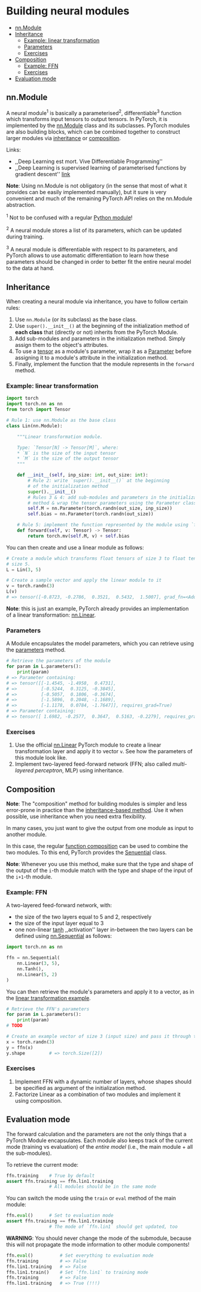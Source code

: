 # Building neural modules


<!-- START doctoc generated TOC please keep comment here to allow auto update -->
<!-- DON'T EDIT THIS SECTION, INSTEAD RE-RUN doctoc TO UPDATE -->


- [nn.Module](#nnmodule)
- [Inheritance](#inheritance)
  - [Example: linear transformation](#example-linear-transformation)
  - [Parameters](#parameters)
  - [Exercises](#exercises)
- [Composition](#composition)
  - [Example: FFN](#example-ffn)
  - [Exercises](#exercises-1)
- [Evaluation mode](#evaluation-mode)

<!-- END doctoc generated TOC please keep comment here to allow auto update -->


## nn.Module

A neural module<sup>1</sup> is basically a parameterised<sup>2</sup>,
differentiable<sup>3</sup> function which transforms input tensors to output
tensors.  In PyTorch, it is implemented by the [nn.Module][module] class and
its subclasses.  PyTorch modules are also building blocks, which can be
combined together to construct larger modules via [inheritance](#inheritance)
or [composition](#composition).

Links:
* ,,Deep Learning est mort. Vive Differentiable Programming''
* ,,Deep Learning is supervised learning of parameterised functions by gradient
  descent'' [link](https://www.signifytechnology.com/blog/2018/10/differentiable-functional-programming-by-noel-welsh)

**Note**: Using nn.Module is not obligatory (in the sense that most of what it
provides can be easily implemented manually), but it sure is very convenient
and much of the remaining PyTorch API relies on the nn.Module abstraction.

<!--
TODO: consider removing the "differentiable" word from the description above?
Maybe you want to mention that next time.
-->

<sup>1</sup> Not to be confused with a regular [Python
module](https://docs.python.org/3.8/tutorial/modules.html)!

<sup>2</sup> A neural module stores a list of its parameters, which can be
updated during training.

<sup>3</sup> A neural module is differentiable with respect to its parameters,
and PyTorch allows to use automatic differentiation to learn how these
parameters should be changed in order to better fit the entire neural model to
the data at hand.

## Inheritance

When creating a neural module via inheritance, you have to follow certain
rules:
1. Use `nn.Module` (or its subclass) as the base class.
1. Use `super().__init__()` at the beginning of the initialization method of
   **each class** that (directly or not) inherits from the PyTorch Module.
1. Add sub-modules and parameters in the initialization method.  Simply assign them to the
   object's attributes.
1. To use a [tensor](https://pytorch.org/docs/stable/tensors.html#torch.Tensor)
   as a module's parameter, wrap it as a
   [Parameter](https://pytorch.org/docs/master/nn.html#torch.nn.Parameter) before
   assigning it to a module's attribute in the initialization method.
1. Finally, implement the function that the module represents in the `forward`
   method.

<!--
**Warning**: Remember that the sub-modules should not be used as the base class!
-->

### Example: linear transformation

```python
import torch
import torch.nn as nn
from torch import Tensor

# Rule 1: use nn.Module as the base class
class Lin(nn.Module):

    """Linear transformation module.

    Type: `Tensor[N] -> Tensor[M]`, where:
    * `N` is the size of the input tensor
    * `M` is the size of the output tensor
    """

    def __init__(self, inp_size: int, out_size: int):
        # Rule 2: write `super().__init__()` at the beginning
        # of the initialization method
        super().__init__()
        # Rules 3 & 4: add sub-modules and parameters in the initialization
        # method & wrap the tensor parameters using the Parameter class
        self.M = nn.Parameter(torch.randn(out_size, inp_size))
        self.bias = nn.Parameter(torch.randn(out_size))

    # Rule 5: implement the function represented by the module using `forward`
    def forward(self, v: Tensor) -> Tensor:
        return torch.mv(self.M, v) + self.bias
```
You can then create and use a linear module as follows:
```python
# Create a module which transforms float tensors of size 3 to float tensors of
# size 5.
L = Lin(3, 5)

# Create a sample vector and apply the linear module to it
v = torch.randn(3)
L(v)
# => tensor([-0.8723, -0.2786,  0.3521,  0.5432,  1.5007], grad_fn=<AddBackward0>)
```

**Note**: this is just an example, PyTorch already provides an implementation
of a linear transformation: [nn.Linear][linear].

### Parameters

A Module encapsulates the model parameters, which you can retrieve using the
[parameters](https://pytorch.org/docs/1.6.0/generated/torch.nn.Module.html?highlight=parameters#torch.nn.Module.parameters)
method.
```python
# Retrieve the parameters of the module
for param in L.parameters():
    print(param)
# => Parameter containing:
# => tensor([[-1.4545, -1.4958,  0.4731],
# =>         [-0.5244,  0.3125, -0.3845],
# =>         [-0.5057,  0.1806, -0.3674],
# =>         [-1.5896,  0.2048, -1.1689],
# =>         [-1.1178,  0.0784, -1.7647]], requires_grad=True)
# => Parameter containing:
# => tensor([ 1.6982, -0.2577,  0.3647,  0.5163, -0.2279], requires_grad=True)
```

### Exercises

1. Use the official [nn.Linear][linear] PyTorch module to create a linear
   transformation layer and apply it to vector `v`.  See how the parameters of
   this module look like.
1. Implement two-layered feed-forward network (FFN; also called *multi-layered
   perceptron*, MLP) using inheritance.


## Composition

**Note**: The "composition" method for building modules is simpler and less
error-prone in practice than the [inheritance-based method](#inheritance).  Use
it when possible, use inheritance when you need extra flexibility.

In many cases, you just want to give the output from one module as input to
another module.
<!--(as in the [FFN example](#example_ffnmlp) above).
-->
In this case, the regular [function
composition](https://en.wikipedia.org/wiki/Function_composition) can be used to
combine the two modules.  To this end, PyTorch provides the
[Senuential][sequential] class.

**Note**: Whenever you use this method, make sure that the type and shape of
the output of the `i`-th module match with the type and shape of the input of
the `i+1`-th module.

### Example: FFN

A two-layered feed-forward network, with:
* the size of the two layers equal to 5 and 2, respectively
* the size of the input layer equal to 3
* one non-linear [tanh][tanh] ,,activation'' layer in-between the two layers
can be defined using [nn.Sequential][sequential] as follows:
```python
import torch.nn as nn

ffn = nn.Sequential(
    nn.Linear(3, 5),
    nn.Tanh(),
    nn.Linear(5, 2)
)
```
You can then retrieve the module's parameters and apply it to a vector, as in
the [linear transformation example](#example-linear-transformation).
```python
# Retrieve the FFN's parameters
for param in L.parameters():
    print(param)
# TODO

# Create an example vector of size 3 (input size) and pass it through the FFN
x = torch.randn(3)
y = ffn(x)
y.shape         # => torch.Size([2])
```

### Exercises

1. Implement FFN with a dynamic number of layers, whose shapes should be
   specified as argument of the initialization method.
1. Factorize Linear as a combination of two modules and implement it using
   composition.


## Evaluation mode

<!--
Keeping track of all the parameters of the neural model is not the only
function of nn.Module.  Another, and very important one, is the ability to
switch the entire model between two modes: training (default) and evaluation.
-->

The forward calculation and the parameters are not the only things that a
PyTorch Module encapsulates.  Each module also keeps track of the current mode
(training vs evaluation) of the *entire model* (i.e., the main module + all the
sub-modules).

To retrieve the current mode:
```python
ffn.training    # True by default
assert ffn.training == ffn.lin1.training
                # All modules should be in the same mode
```

You can switch the mode using the `train` or `eval` method of the main module:
```python
ffn.eval()      # Set to evaluation mode
assert ffn.training == ffn.lin1.training
                # The mode of `ffn.lin1` should get updated, too
```

**WARNING**: You should never change the mode of the submodule, because this
will not propagate the mode information to other module components!
```python
ffn.eval()          # Set everything to evaluation mode
ffn.training        # => False
ffn.lin1.training   # => False
ffn.lin1.train()    # Set `ffn.lin1` to training mode
ffn.training        # => False
ffn.lin1.training   # => True (!!!)
```

<!--
## Dropout
-->



[module]: https://pytorch.org/docs/1.6.0/generated/torch.nn.Module.html?highlight=module#torch.nn.Module "PyTorch neural module"
[linear]: https://pytorch.org/docs/1.6.0/generated/torch.nn.Linear.html?highlight=linear#torch.nn.Linear "Linear nn.Module"
[sequential]: https://pytorch.org/docs/1.6.0/generated/torch.nn.Sequential.html?highlight=sequential#torch.nn.Sequential "Sequential composition module"
[tanh]: https://pytorch.org/docs/1.6.0/generated/torch.nn.Tanh.html?highlight=tanh#torch.nn.Tanh "Tanh"
